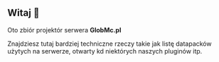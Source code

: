 ## Witaj 👋

Oto zbiór projektór serwera **GlobMc.pl**

Znajdziesz tutaj bardziej techniczne rzeczy takie jak listę datapacków użytych na serwerze, otwarty kd niektórych naszych pluginów itp.
